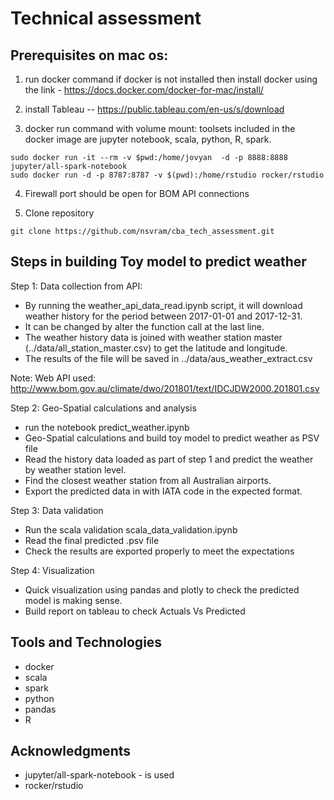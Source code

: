 # Technical assessment

## Prerequisites on mac os:
1. run docker command if docker is not installed then install docker using the link - https://docs.docker.com/docker-for-mac/install/

2. install Tableau  -- https://public.tableau.com/en-us/s/download

3. docker run command with volume mount: toolsets included in the docker image are  jupyter notebook, scala, python, R, spark.
```
sudo docker run -it --rm -v $pwd:/home/jovyan  -d -p 8888:8888 jupyter/all-spark-notebook
sudo docker run -d -p 8787:8787 -v $(pwd):/home/rstudio rocker/rstudio
```
4. Firewall port should be open for BOM API connections

5. Clone repository
```
git clone https://github.com/nsvram/cba_tech_assessment.git
```

## Steps in building Toy model to predict weather

Step 1: Data collection from API:
* By running the weather_api_data_read.ipynb script, it will download weather history for the period between 2017-01-01 and 2017-12-31.
* It can be changed by alter the function call at the last line.
* The weather history data is joined with weather station master (../data/all_station_master.csv) to get the latitude and longitude.
* The results of the file will be saved in ../data/aus_weather_extract.csv

Note: Web API used: http://www.bom.gov.au/climate/dwo/201801/text/IDCJDW2000.201801.csv

Step 2: Geo-Spatial calculations and analysis
* run the notebook predict_weather.ipynb
* Geo-Spatial calculations and build toy model to predict weather as PSV file
* Read the history data loaded as part of step 1 and predict the weather by weather station level.
* Find the closest weather station from all Australian airports.
* Export the predicted data in with IATA code in the expected format.

Step 3: Data validation
* Run the scala validation scala_data_validation.ipynb
* Read the final predicted .psv file
* Check the results are exported properly to meet the expectations

Step 4: Visualization
* Quick visualization using pandas and plotly to check the predicted model is making sense.
* Build report on tableau to check Actuals Vs Predicted

## Tools and Technologies
* docker
* scala
* spark
* python
* pandas
* R

## Acknowledgments
* jupyter/all-spark-notebook - is used
* rocker/rstudio

